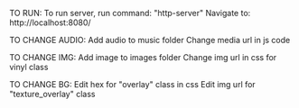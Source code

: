 TO RUN:
To run server, run command: "http-server"
Navigate to: http://localhost:8080/

TO CHANGE AUDIO:
Add audio to music folder
Change media url in js code

TO CHANGE IMG:
Add image to images folder
Change img url in css for vinyl class

TO CHANGE BG:
Edit hex for "overlay" class in css
Edit img url for "texture_overlay" class
